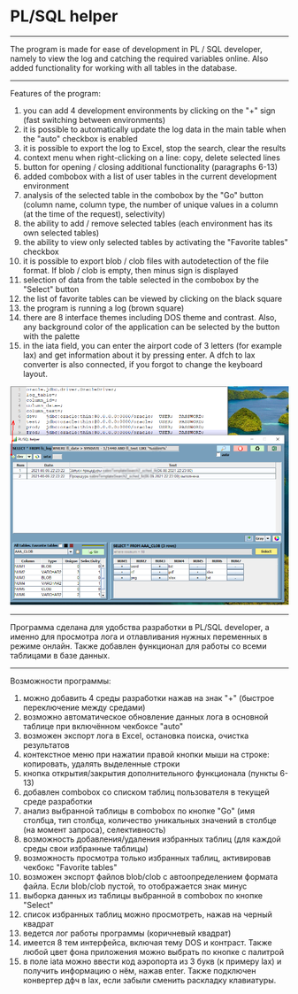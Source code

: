 # PL/SQL helper

---
The program is made for ease of development in PL / SQL developer, namely to view the log
and catching the required variables online. Also added functionality for working with all tables in the database.

---
Features of the program:
1) you can add 4 development environments by clicking on the "+" sign (fast switching between environments)
2) it is possible to automatically update the log data in the main table when the "auto" checkbox is enabled
3) it is possible to export the log to Excel, stop the search, clear the results
4) context menu when right-clicking on a line: copy, delete selected lines
5) button for opening / closing additional functionality (paragraphs 6-13)
6) added combobox with a list of user tables in the current development environment
7) analysis of the selected table in the combobox by the "Go" button (column name, column type,
the number of unique values in a column (at the time of the request), selectivity)
8) the ability to add / remove selected tables (each environment has its own selected tables)
9) the ability to view only selected tables by activating the "Favorite tables" checkbox
10) it is possible to export blob / clob files with autodetection of the file format. If blob / clob is empty, then minus sign is displayed
11) selection of data from the table selected in the combobox by the "Select" button
12) the list of favorite tables can be viewed by clicking on the black square
13) the program is running a log (brown square)
14) there are 8 interface themes including DOS theme and contrast. Also, any background color of the application can be selected by the button with the palette
15) in the iata field, you can enter the airport code of 3 letters (for example lax) and get information about it by pressing enter.
A dfch to lax converter is also connected, if you forgot to change the keyboard layout.

![Image alt](https://github.com/mrprogre/PL-SQL-Helper/blob/master/GUI.png)

---
Программа сделана для удобства разработки в PL/SQL developer, а именно для просмотра лога 
и отлавливания нужных переменных в режиме онлайн. Также добавлен функционал для работы со всеми таблицами в базе данных.

---
Возможности программы:
1) можно добавить 4 среды разработки нажав на знак "+" (быстрое переключение между средами)
2) возможно автоматическое обновление данных лога в основной таблице при включённом чекбоксе "auto"
3) возможен экспорт лога в Excel, остановка поиска, очистка результатов
4) контекстное меню при нажатии правой кнопки мыши на строке: копировать, удалять выделенные строки
5) кнопка открытия/закрытия дополнительного функционала (пункты 6-13)
6) добавлен combobox со списком таблиц пользователя в текущей среде разработки
7) анализ выбранной таблицы в combobox по кнопке "Go" (имя столбца, тип столбца, 
количество уникальных значений в столбце (на момент запроса), селективность)
8) возможность добавления/удаления избранных таблиц (для каждой среды свои избранные таблицы)
9) возможность просмотра только избранных таблиц, активировав чекбокс "Favorite tables"
10) возможен экспорт файлов blob/clob с автоопределением формата файла. Если blob/clob пустой, то отображается знак минус
11) выборка данных из таблицы выбранной в combobox по кнопке "Select"
12) список избранных таблиц можно просмотреть, нажав на черный квадрат
13) ведется лог работы программы (коричневый квадрат)
14) имеется 8 тем интерфейса, включая тему DOS и контраст. Также любой цвет фона приложения можно выбрать по кнопке с палитрой
15) в поле iata можно ввести код аэропорта из 3 букв (к примеру lax) и получить информацию о нём, нажав enter. 
Также подключен конвертер дфч в lax, если забыли сменить раскладку клавиатуры.

